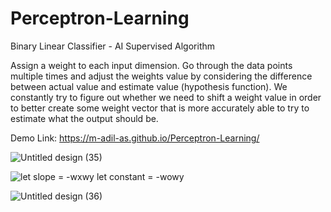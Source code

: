 # Perceptron-Learning
Binary Linear Classifier - AI Supervised Algorithm

Assign a weight to each input dimension. Go through the data points multiple times and adjust the weights value by considering the difference between actual value and estimate value (hypothesis function).
We constantly try to figure out whether we need to shift a weight value in order to better create some weight vector that is more accurately able to try to estimate what the output should be.

Demo Link: https://m-adil-as.github.io/Perceptron-Learning/

![Untitled design (35)](https://github.com/M-Adil-AS/Perceptron-Learning/assets/115668271/9662d759-489f-4966-bfb5-e77b3653a4a0)


![let slope = -wxwy let constant = -wowy](https://github.com/M-Adil-AS/Perceptron-Learning/assets/115668271/b9efd46d-76f9-49f8-903f-cd4a42a54d84)

![Untitled design (36)](https://github.com/M-Adil-AS/Perceptron-Learning/assets/115668271/0872405f-b347-4224-a552-074bddc8f31f)
